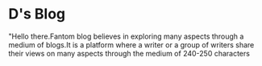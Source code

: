 # D's Blog
"Hello there.Fantom blog believes in exploring many aspects through a medium of blogs.It is a platform where a writer or a group of writers share their views on many aspects through the medium of 240-250 characters
